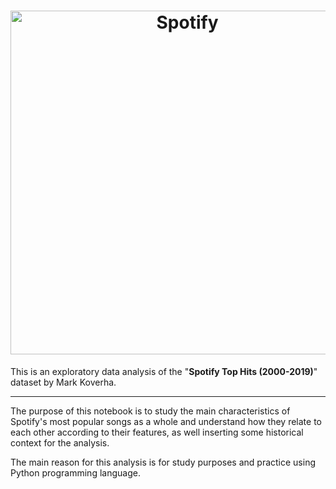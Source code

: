  <h1><center> <img src= "https://images.wondershare.com/recoverit/article/2020/08/unhide-songs-on-spotify-1.jpg" alt ="Spotify" style='width: 550px;'> </center></h1>

This is an exploratory data analysis of the "**Spotify Top Hits (2000-2019)**" dataset by Mark Koverha.

---

The purpose of this notebook is to study the main characteristics of Spotify's most popular songs as a whole and understand how they relate to each other according to their features, as well inserting some historical context for the analysis.

The main reason for this analysis is for study purposes and practice using Python programming language.
